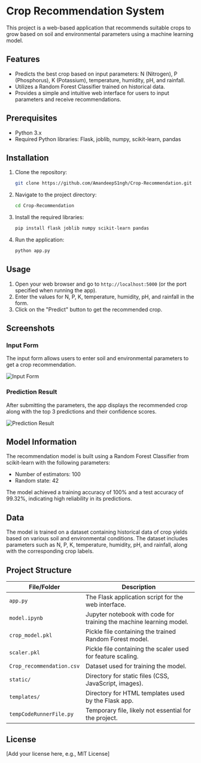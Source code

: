 # Crop Recommendation System

This project is a web-based application that recommends suitable crops to grow based on soil and environmental parameters using a machine learning model.

## Features

- Predicts the best crop based on input parameters: N (Nitrogen), P (Phosphorus), K (Potassium), temperature, humidity, pH, and rainfall.
- Utilizes a Random Forest Classifier trained on historical data.
- Provides a simple and intuitive web interface for users to input parameters and receive recommendations.

## Prerequisites

- Python 3.x
- Required Python libraries: Flask, joblib, numpy, scikit-learn, pandas

## Installation

1. Clone the repository:
   ```bash
   git clone https://github.com/AmandeepS1ngh/Crop-Recommendation.git
   ```

2. Navigate to the project directory:
   ```bash
   cd Crop-Recommendation
   ```

3. Install the required libraries:
   ```bash
   pip install flask joblib numpy scikit-learn pandas
   ```

4. Run the application:
   ```bash
   python app.py
   ```

## Usage

1. Open your web browser and go to `http://localhost:5000` (or the port specified when running the app).
2. Enter the values for N, P, K, temperature, humidity, pH, and rainfall in the form.
3. Click on the "Predict" button to get the recommended crop.

## Screenshots

### Input Form
The input form allows users to enter soil and environmental parameters to get a crop recommendation.

![Input Form](https://raw.githubusercontent.com/AmandeepS1ngh/Crop-Recommendation/main/screenshots/input_form.png)

### Prediction Result
After submitting the parameters, the app displays the recommended crop along with the top 3 predictions and their confidence scores.

![Prediction Result](https://raw.githubusercontent.com/AmandeepS1ngh/Crop-Recommendation/main/screenshots/prediction_result.png)

## Model Information

The recommendation model is built using a Random Forest Classifier from scikit-learn with the following parameters:

- Number of estimators: 100
- Random state: 42

The model achieved a training accuracy of 100% and a test accuracy of 99.32%, indicating high reliability in its predictions.

## Data

The model is trained on a dataset containing historical data of crop yields based on various soil and environmental conditions. The dataset includes parameters such as N, P, K, temperature, humidity, pH, and rainfall, along with the corresponding crop labels.

## Project Structure

| File/Folder            | Description                                                                 |
|------------------------|-----------------------------------------------------------------------------|
| `app.py`               | The Flask application script for the web interface.                         |
| `model.ipynb`          | Jupyter notebook with code for training the machine learning model.         |
| `crop_model.pkl`       | Pickle file containing the trained Random Forest model.                     |
| `scaler.pkl`           | Pickle file containing the scaler used for feature scaling.                 |
| `Crop_recommendation.csv` | Dataset used for training the model.                                     |
| `static/`              | Directory for static files (CSS, JavaScript, images).                       |
| `templates/`           | Directory for HTML templates used by the Flask app.                        |
| `tempCodeRunnerFile.py`| Temporary file, likely not essential for the project.                       |

## License

[Add your license here, e.g., MIT License]